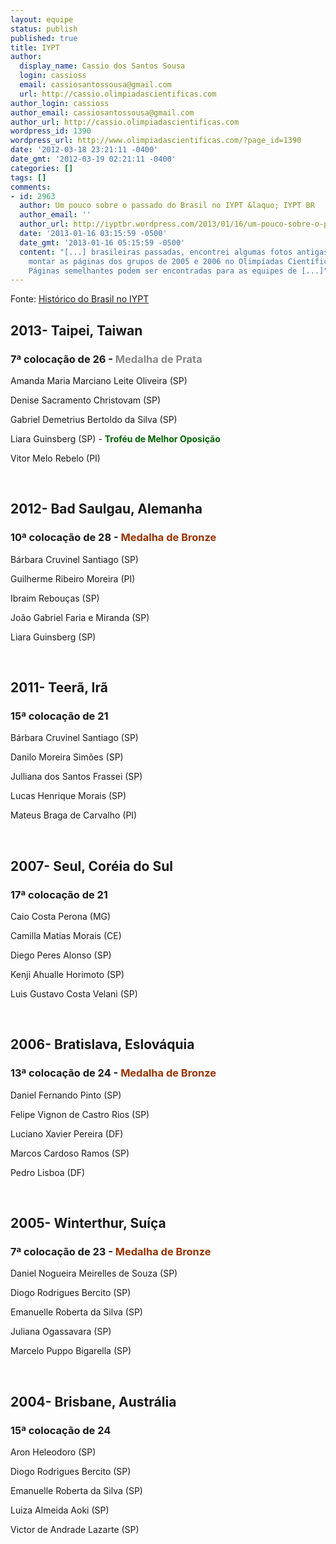 ```yaml
---
layout: equipe  
status: publish
published: true
title: IYPT
author:
  display_name: Cassio dos Santos Sousa
  login: cassioss
  email: cassiosantossousa@gmail.com
  url: http://cassio.olimpiadascientificas.com
author_login: cassioss
author_email: cassiosantossousa@gmail.com
author_url: http://cassio.olimpiadascientificas.com
wordpress_id: 1390
wordpress_url: http://www.olimpiadascientificas.com/?page_id=1390
date: '2012-03-18 23:21:11 -0400'
date_gmt: '2012-03-19 02:21:11 -0400'
categories: []
tags: []
comments:
- id: 2963
  author: Um pouco sobre o passado do Brasil no IYPT &laquo; IYPT BR
  author_email: ''
  author_url: http://iyptbr.wordpress.com/2013/01/16/um-pouco-sobre-o-passado-do-brasil-no-iypt/
  date: '2013-01-16 03:15:59 -0500'
  date_gmt: '2013-01-16 05:15:59 -0500'
  content: "[...] brasileiras passadas, encontrei algumas fotos antigas e consegui
    montar as páginas dos grupos de 2005 e 2006 no Olimpíadas Científicas.
    Páginas semelhantes podem ser encontradas para as equipes de [...]"
---
```


Fonte: [Histórico do Brasil no IYPT][1]

## 2013- Taipei, Taiwan

### 7ª colocação de 26 - <span style="color: #888888;">Medalha de Prata</span>

  
Amanda Maria Marciano Leite Oliveira (SP)

Denise Sacramento Christovam (SP)

Gabriel Demetrius Bertoldo da Silva (SP)

Liara Guinsberg (SP) - **<span style="color: #006400;">Troféu de Melhor
Oposição</span>**

Vitor Melo Rebelo (PI)

 

## 2012- Bad Saulgau, Alemanha

### 10ª colocação de 28 - <span style="color: #993300;">Medalha de Bronze</span>

  
Bárbara Cruvinel Santiago (SP)

Guilherme Ribeiro Moreira (PI)

Ibraim Rebouças (SP)

João Gabriel Faria e Miranda (SP)

Liara Guinsberg (SP)

 

## 2011- Teerã, Irã

### 15ª colocação de 21

  
Bárbara Cruvinel Santiago (SP)

Danilo Moreira Simões (SP)

Julliana dos Santos Frassei (SP)

Lucas Henrique Morais (SP)

Mateus Braga de Carvalho (PI)

 

## 2007- Seul, Coréia do Sul

### 17ª colocação de 21

  
Caio Costa Perona (MG)

Camilla Matias Morais (CE)

Diego Peres Alonso (SP)

Kenji Ahualle Horimoto (SP)

Luis Gustavo Costa Velani (SP)

 

## 2006- Bratislava, Eslováquia

### 13ª colocação de 24 - <span style="color: #993300;">Medalha de Bronze</span>

  
Daniel Fernando Pinto (SP)

Felipe Vignon de Castro Rios (SP)

Luciano Xavier Pereira (DF)

Marcos Cardoso Ramos (SP)

Pedro Lisboa (DF)

 

## 2005- Winterthur, Suíça

### 7ª colocação de 23 - <span style="color: #993300;">Medalha de Bronze</span>

  
Daniel Nogueira Meirelles de Souza (SP)

Diogo Rodrigues Bercito (SP)

Emanuelle Roberta da Silva (SP)

Juliana Ogassavara (SP)

Marcelo Puppo Bigarella (SP)

 

## 2004- Brisbane, Austrália

### 15ª colocação de 24

  
Aron Heleodoro (SP)

Diogo Rodrigues Bercito (SP)

Emanuelle Roberta da Silva (SP)

Luiza Almeida Aoki (SP)

Victor de Andrade Lazarte (SP)



[1]: http://iypt.com.br/historia.html

